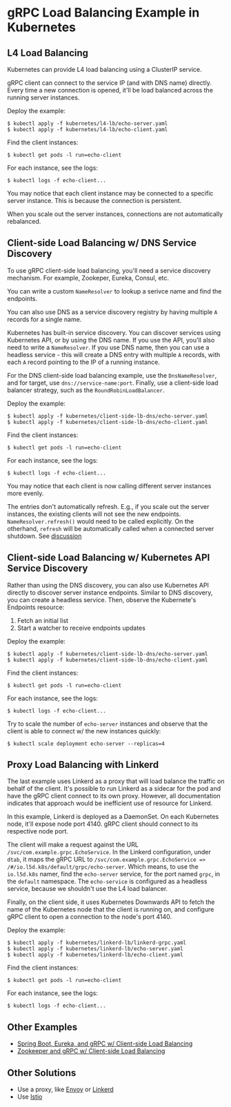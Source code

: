 gRPC Load Balancing Example in Kubernetes
=========================================

L4 Load Balancing
-----------------
Kubernetes can provide L4 load balancing using a ClusterIP service.

gRPC client can connect to the service IP (and with DNS name) directly.
Every time a new connection is opened, it'll be load balanced across
the running server instances.

Deploy the example:
```
$ kubectl apply -f kubernetes/l4-lb/echo-server.yaml
$ kubectl apply -f kubernetes/l4-lb/echo-client.yaml
```

Find the client instances:
```
$ kubectl get pods -l run=echo-client
```

For each instance, see the logs:
```
$ kubectl logs -f echo-client...
```

You may notice that each client instance may be connected to a specific
server instance. This is because the connection is persistent.

When you scale out the server instances, connections are not
automatically rebalanced.

Client-side Load Balancing w/ DNS Service Discovery
---------------------------------------------------
To use gRPC client-side load balancing, you'll need a service discovery
mechanism. For example, Zookeper, Eureka, Consul, etc.

You can write a custom `NameResolver` to lookup a serivce name and find
the endpoints.

You can also use DNS as a service discovery registry by having multiple
`A` records for a single name.

Kubernetes has built-in service discovery. You can discover services
using Kubernetes API, or by using the DNS name. If you use the API,
you'll also need to write a `NameResolver`. If you use DNS name, then
you can use a headless service - this will create a DNS entry with
multiple `A` records, with each `A` record pointing to the IP of a running
instance.

For the DNS client-side load balancing example, use the `DnsNameResolver`,
and for target, use `dns://service-name:port`. Finally, use a client-side
load balancer strategy, such as the `RoundRobinLoadBalancer`.

Deploy the example:
```
$ kubectl apply -f kubernetes/client-side-lb-dns/echo-server.yaml
$ kubectl apply -f kubernetes/client-side-lb-dns/echo-client.yaml
```

Find the client instances:
```
$ kubectl get pods -l run=echo-client
```

For each instance, see the logs:
```
$ kubectl logs -f echo-client...
```

You may notice that each client is now calling different server
instances more evenly.

The entries don't automatically refresh. E.g., if you scale out 
the server instances, the existing clients will not see the new
endpoints. `NameResolver.refresh()` would need to be called
explicitly. On the otherhand, `refresh` will be automatically
called when a connected server shutdown. See [discussion](https://groups.google.com/forum/#!topic/grpc-io/wxgLgjzkR30)


Client-side Load Balancing w/ Kubernetes API Service Discovery
--------------------------------------------------------------
Rather than using the DNS discovery, you can also use Kubernetes API directly to discover
server instance endpoints. Similar to DNS discovery, you can create a headless service.
Then, observe the Kubernete's Endpoints resource:
1. Fetch an initial list
1. Start a watcher to receive endpoints updates

Deploy the example:
```
$ kubectl apply -f kubernetes/client-side-lb-dns/echo-server.yaml
$ kubectl apply -f kubernetes/client-side-lb-dns/echo-client.yaml
```

Find the client instances:
```
$ kubectl get pods -l run=echo-client
```

For each instance, see the logs:
```
$ kubectl logs -f echo-client...
```

Try to scale the number of `echo-server` instances and observe that the client
is able to connect w/ the new instances quickly:

```
$ kubectl scale deployment echo-server --replicas=4
```

Proxy Load Balancing with Linkerd
---------------------------------
The last example uses Linkerd as a proxy that will load balance the traffic on behalf of the client.
It's possible to run Linkerd as a sidecar for the pod and have the gRPC client connect to its own proxy.
However, all documentation indicates that approach would be inefficient use of resource for Linkerd.

In this example, Linkerd is deployed as a DaemonSet. On each Kubernetes node, it'll expose node port 4140.
gRPC client should connect to its respective node port.

The client will make a request against the URL `/svc/com.example.grpc.EchoService`. In the Linkerd configuration,
under `dtab`, it maps the gRPC URL to `/svc/com.example.grpc.EchoService => /#/io.l5d.k8s/default/grpc/echo-server`.
Which means, to use the `io.l5d.k8s` namer, find the `echo-server` service, for the port named `grpc`, in the `default`
namespace. The `echo-service` is configured as a headless service, because we shouldn't use the L4 load balancer.

Finally, on the client side, it uses Kubernetes Downwards API to fetch the name of the Kubernetes node that the
client is running on, and configure gRPC client to open a connection to the node's port 4140.

Deploy the example:
```
$ kubectl apply -f kubernetes/linkerd-lb/linkerd-grpc.yaml
$ kubectl apply -f kubernetes/linkerd-lb/echo-server.yaml
$ kubectl apply -f kubernetes/linkerd-lb/echo-client.yaml
```

Find the client instances:
```
$ kubectl get pods -l run=echo-client
```

For each instance, see the logs:
```
$ kubectl logs -f echo-client...
```

Other Examples
--------------
* [Spring Boot, Eureka, and gRPC w/ Client-side Load Balancing](https://github.com/saturnism/grpc-java-demos/tree/master/springboot)
* [Zookeeper and gRPC w/ Client-side Load Balancing](https://github.com/makdharma/grpc-zookeeper-lb)

Other Solutions
---------------
* Use a proxy, like [Envoy](https://lyft.github.io/envoy/) or [Linkerd](https://linkerd.io/features/grpc/)
* Use [Istio](https://istio.io/)
